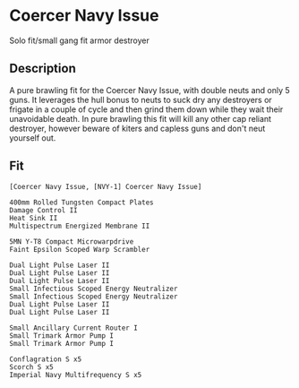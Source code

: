 # Coercer Navy Issue

Solo fit/small gang fit armor destroyer


## Description

A pure brawling fit for the Coercer Navy Issue, with double neuts and only 5 guns.
It leverages the hull bonus to neuts to suck dry any destroyers or frigate in a couple of cycle
and then grind them down while they wait their unavoidable death. In pure brawling this fit
will kill any other cap reliant destroyer, however beware of kiters and capless guns and don't neut yourself out.

## Fit

```
[Coercer Navy Issue, [NVY-1] Coercer Navy Issue]

400mm Rolled Tungsten Compact Plates
Damage Control II
Heat Sink II
Multispectrum Energized Membrane II

5MN Y-T8 Compact Microwarpdrive
Faint Epsilon Scoped Warp Scrambler

Dual Light Pulse Laser II
Dual Light Pulse Laser II
Dual Light Pulse Laser II
Small Infectious Scoped Energy Neutralizer
Small Infectious Scoped Energy Neutralizer
Dual Light Pulse Laser II
Dual Light Pulse Laser II

Small Ancillary Current Router I
Small Trimark Armor Pump I
Small Trimark Armor Pump I

Conflagration S x5
Scorch S x5
Imperial Navy Multifrequency S x5
```